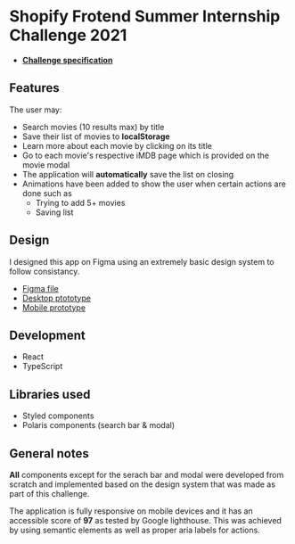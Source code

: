 # Shopify Frotend Summer Internship Challenge 2021

- [**Challenge specification**](https://docs.google.com/document/d/1AZO0BZwn1Aogj4f3PDNe1mhq8pKsXZxtrG--EIbP_-w/edit#)

## Features

The user may:

- Search movies (10 results max) by title
- Save their list of movies to **localStorage**
- Learn more about each movie by clicking on its title
- Go to each movie's respective iMDB page which is provided on the movie modal
- The application will **automatically** save the list on closing
- Animations have been added to show the user when certain actions are done such as
  - Trying to add 5+ movies
  - Saving list

## Design

I designed this app on Figma using an extremely basic design system to follow consistancy.

- [Figma file](https://www.figma.com/file/cMvaLG7wzOhfkRlR0YwOZy/Shopify-Challenge-2021?node-id=1%3A2)
- [Desktop ptototype](https://www.figma.com/proto/cMvaLG7wzOhfkRlR0YwOZy/Shopify-Challenge-2021?node-id=6%3A1159&viewport=213%2C239%2C0.22065918147563934&scaling=min-zoom)
- [Mobile prototype](https://www.figma.com/proto/cMvaLG7wzOhfkRlR0YwOZy/Shopify-Challenge-2021?node-id=36%3A49&viewport=271%2C452%2C0.6339215040206909&scaling=scale-down)

## Development

- React
- TypeScript

## Libraries used

- Styled components
- Polaris components (search bar & modal)

## General notes

**All** components except for the serach bar and modal were developed from scratch and implemented based on the design system that was made as part of this challenge.

The application is fully responsive on mobile devices and it has an accessible score of **97** as tested by Google lighthouse. This was achieved by using semantic elements as well as proper aria labels for actions.
